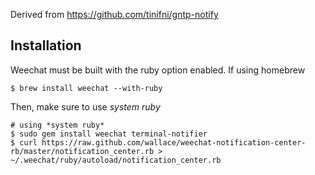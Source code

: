 Derived from https://github.com/tinifni/gntp-notify

Installation 
------------

Weechat must be built with the ruby option enabled.  If using homebrew

    $ brew install weechat --with-ruby
    
Then, make sure to use *system ruby*

    # using *system ruby*
    $ sudo gem install weechat terminal-notifier
    $ curl https://raw.github.com/wallace/weechat-notification-center-rb/master/notification_center.rb > ~/.weechat/ruby/autoload/notification_center.rb

